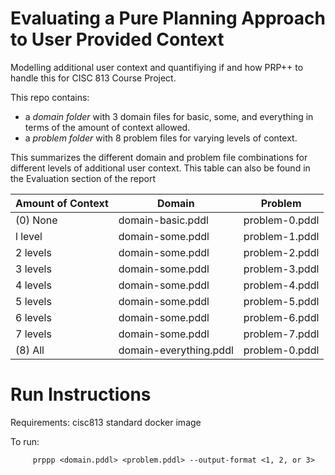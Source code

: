 # Evaluating a Pure Planning Approach to User Provided Context
Modelling additional user context and quantifiying if and how PRP++ to handle this for CISC 813 Course Project.

This repo contains:
 - a *domain folder* with 3 domain files for basic, some, and everything in terms of the amount of context allowed. 
 - a *problem folder* with 8 problem files for varying levels of context.

This summarizes the different domain and problem file combinations for different levels of additional user context. This table can also be found in the Evaluation section of the report 

| Amount of Context |          Domain        |     Problem    |
| ----------------- | ---------------------- | -------------- |
| (0) None          | domain-basic.pddl      | problem-0.pddl |
| l level           | domain-some.pddl       | problem-1.pddl |
| 2 levels          | domain-some.pddl       | problem-2.pddl |
| 3 levels          | domain-some.pddl       | problem-3.pddl |
| 4 levels          | domain-some.pddl       | problem-4.pddl |
| 5 levels          | domain-some.pddl       | problem-5.pddl |
| 6 levels          | domain-some.pddl       | problem-6.pddl |
| 7 levels          | domain-some.pddl       | problem-7.pddl |
| (8) All           | domain-everything.pddl | problem-0.pddl |

# Run Instructions

Requirements: cisc813 standard docker image

To run: 

         prppp <domain.pddl> <problem.pddl> --output-format <1, 2, or 3>
